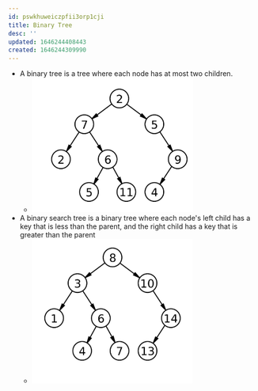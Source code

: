 ```yaml
---
id: pswkhuweiczpfii3orp1cji
title: Binary Tree
desc: ''
updated: 1646244408443
created: 1646244309990
---
```


- A binary tree is a tree where each node has at most two children.
    - ![](/assets/images/2022-03-02-11-05-30.png)
- A binary search tree is a binary tree where each node's left child has a key that is less than the parent, and the right child has a key that is greater than the parent
    - ![](/assets/images/2022-03-02-11-06-47.png)